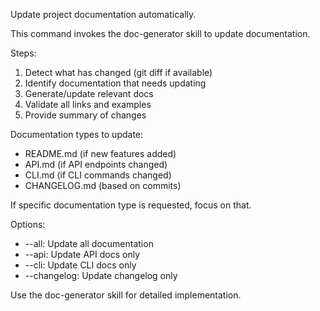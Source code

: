 Update project documentation automatically.

This command invokes the doc-generator skill to update documentation.

Steps:
1. Detect what has changed (git diff if available)
2. Identify documentation that needs updating
3. Generate/update relevant docs
4. Validate all links and examples
5. Provide summary of changes

Documentation types to update:
- README.md (if new features added)
- API.md (if API endpoints changed)
- CLI.md (if CLI commands changed)
- CHANGELOG.md (based on commits)

If specific documentation type is requested, focus on that.

Options:
- --all: Update all documentation
- --api: Update API docs only
- --cli: Update CLI docs only
- --changelog: Update changelog only

Use the doc-generator skill for detailed implementation.

